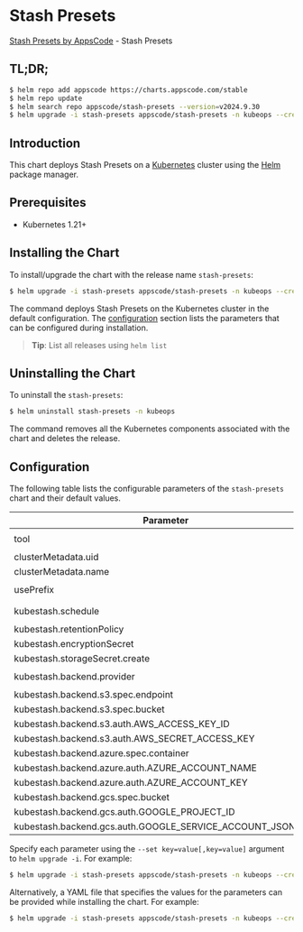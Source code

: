# Stash Presets

[Stash Presets by AppsCode](https://github.com/stashed) - Stash Presets

## TL;DR;

```bash
$ helm repo add appscode https://charts.appscode.com/stable
$ helm repo update
$ helm search repo appscode/stash-presets --version=v2024.9.30
$ helm upgrade -i stash-presets appscode/stash-presets -n kubeops --create-namespace --version=v2024.9.30
```

## Introduction

This chart deploys Stash Presets on a [Kubernetes](http://kubernetes.io) cluster using the [Helm](https://helm.sh) package manager.

## Prerequisites

- Kubernetes 1.21+

## Installing the Chart

To install/upgrade the chart with the release name `stash-presets`:

```bash
$ helm upgrade -i stash-presets appscode/stash-presets -n kubeops --create-namespace --version=v2024.9.30
```

The command deploys Stash Presets on the Kubernetes cluster in the default configuration. The [configuration](#configuration) section lists the parameters that can be configured during installation.

> **Tip**: List all releases using `helm list`

## Uninstalling the Chart

To uninstall the `stash-presets`:

```bash
$ helm uninstall stash-presets -n kubeops
```

The command removes all the Kubernetes components associated with the chart and deletes the release.

## Configuration

The following table lists the configurable parameters of the `stash-presets` chart and their default values.

|                         Parameter                          | Description |                Default                |
|------------------------------------------------------------|-------------|---------------------------------------|
| tool                                                       |             | <code>KubeStash # Stash</code>        |
| clusterMetadata.uid                                        |             | <code>""</code>                       |
| clusterMetadata.name                                       |             | <code>""</code>                       |
| usePrefix                                                  |             | <code>name # uid, name or skip</code> |
| kubestash.schedule                                         |             | <code>"0 */2 * * *"</code>            |
| kubestash.retentionPolicy                                  |             | <code>keep-1mo</code>                 |
| kubestash.encryptionSecret                                 |             | <code>""</code>                       |
| kubestash.storageSecret.create                             |             | <code>true</code>                     |
| kubestash.backend.provider                                 |             | <code>s3 # s3,gcs,azure</code>        |
| kubestash.backend.s3.spec.endpoint                         |             | <code>""</code>                       |
| kubestash.backend.s3.spec.bucket                           |             | <code>""</code>                       |
| kubestash.backend.s3.auth.AWS_ACCESS_KEY_ID                |             | <code>""</code>                       |
| kubestash.backend.s3.auth.AWS_SECRET_ACCESS_KEY            |             | <code>""</code>                       |
| kubestash.backend.azure.spec.container                     |             | <code>""</code>                       |
| kubestash.backend.azure.auth.AZURE_ACCOUNT_NAME            |             | <code>""</code>                       |
| kubestash.backend.azure.auth.AZURE_ACCOUNT_KEY             |             | <code>""</code>                       |
| kubestash.backend.gcs.spec.bucket                          |             | <code>""</code>                       |
| kubestash.backend.gcs.auth.GOOGLE_PROJECT_ID               |             | <code>""</code>                       |
| kubestash.backend.gcs.auth.GOOGLE_SERVICE_ACCOUNT_JSON_KEY |             | <code>""</code>                       |


Specify each parameter using the `--set key=value[,key=value]` argument to `helm upgrade -i`. For example:

```bash
$ helm upgrade -i stash-presets appscode/stash-presets -n kubeops --create-namespace --version=v2024.9.30 --set tool=KubeStash # Stash
```

Alternatively, a YAML file that specifies the values for the parameters can be provided while
installing the chart. For example:

```bash
$ helm upgrade -i stash-presets appscode/stash-presets -n kubeops --create-namespace --version=v2024.9.30 --values values.yaml
```
